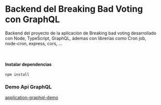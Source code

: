 # Backend del Breaking Bad Voting con GraphQL

Backend del proyecto de la aplicación de Breaking bad voting desarrollado con Node, TypeScript, GraphQL, ádemas con librerías como Cron job, node-cron, express, cors, ...

<br>

#### Instalar dependencias

```
npm install
```

### Demo Api GraphQL

[application-graphql-demo](https://ale-voting-breaking-bad.herokuapp.com/)
